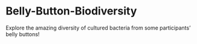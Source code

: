 # Belly-Button-Biodiversity
Explore the amazing diversity of cultured bacteria from some participants’ belly buttons!


